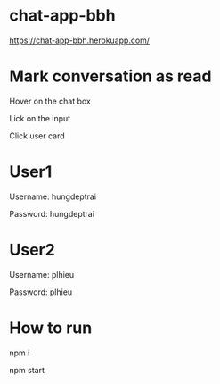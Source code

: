 # chat-app-bbh

https://chat-app-bbh.herokuapp.com/
#  Mark conversation as read

  Hover on the chat box
  
  Lick on the input 

  Click user card
# User1

  Username: hungdeptrai
  
  Password: hungdeptrai
  
# User2

  Username: plhieu
  
  Password: plhieu

# How to run

npm i 

npm start
